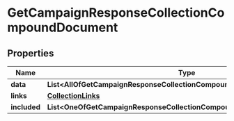 # GetCampaignResponseCollectionCompoundDocument

## Properties
Name | Type | Description | Notes
------------ | ------------- | ------------- | -------------
**data** | **List&lt;AllOfGetCampaignResponseCollectionCompoundDocumentDataItems&gt;** |  | 
**links** | [**CollectionLinks**](CollectionLinks.md) |  |  [optional]
**included** | **List&lt;OneOfGetCampaignResponseCollectionCompoundDocumentIncludedItems&gt;** |  |  [optional]
